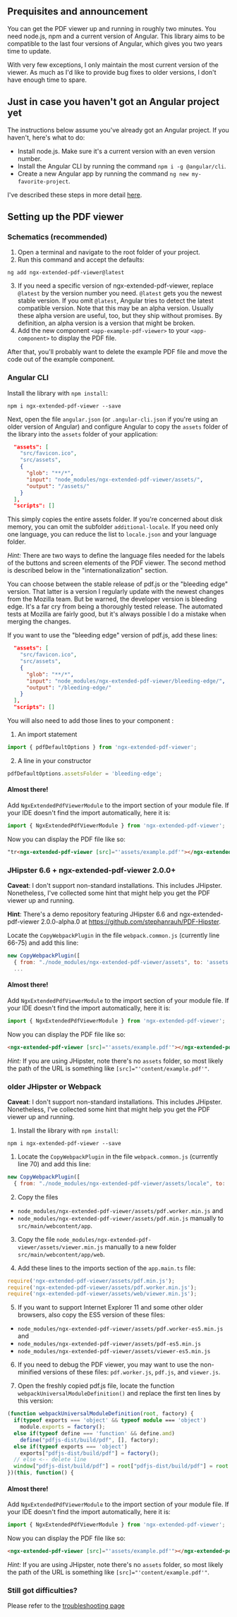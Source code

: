 

## Prequisites and announcement

You can get the PDF viewer up and running in roughly two minutes. You need node.js, npm and a current version of Angular. This library aims to be compatible to the last four versions of Angular, which gives you two years time to update.

With very few exceptions, I only maintain the most current version of the viewer. As much as I'd like to provide bug fixes to older versions, I don't have enough time to spare.

## Just in case you haven't got an Angular project yet

The instructions below assume you've already got an Angular project. If you haven't, here's what to do:

- Install node.js. Make sure it's a current version with an even version number.
- Install the Angular CLI by running the command `npm i -g @angular/cli`.
- Create a new Angular app by running the command `ng new my-favorite-project`.

I've described these steps in more detail <a href="https://github.com/stephanrauh/ngx-extended-pdf-viewer/issues/2010#issuecomment-1850778118">here</a>.

## Setting up the PDF viewer

### Schematics (recommended)

1. Open a terminal and navigate to the root folder of your project.
2. Run this command and accept the defaults:
```batch
ng add ngx-extended-pdf-viewer@latest
``` 
3. If you need a specific version of ngx-extended-pdf-viewer, replace `@latest` by the version number you need. `@latest` gets you the newest stable version. If you omit `@latest`, Angular tries to detect the latest compatible version. Note that this may be an alpha version. Usually these alpha version are useful, too, but they ship without promises. By definition, an alpha version is a version that might be broken.
4. Add the new component `<app-example-pdf-viewer>` to your `<app-component>` to display the PDF file.

After that, you'll probably want to delete the example PDF file and move the code out of the example component.

### Angular CLI

Install the library with `npm install`:

```batch
npm i ngx-extended-pdf-viewer --save
```

Next, open the file `angular.json` (or `.angular-cli.json` if you're using an older version of Angular) and configure Angular to copy the `assets` folder of the library into the `assets` folder of your application:

```json
  "assets": [
    "src/favicon.ico",
    "src/assets",
    {
      "glob": "**/*",
      "input": "node_modules/ngx-extended-pdf-viewer/assets/",
      "output": "/assets/"
    }
  ],
  "scripts": []
```

This simply copies the entire assets folder. If you're concerned about disk memory, you can omit the subfolder `additional-locale`. If you need only one language, you can reduce the list to `locale.json` and your language folder.

_Hint:_ There are two ways to define the language files needed for the labels of the buttons and screen elements of the PDF viewer. The second method is described below in the "internationalization" section.

You can choose between the stable release of pdf.js or the "bleeding edge" version. That latter is a version I regularly update with the newest changes from the Mozilla team. But be warned, the developer version is bleeding edge. It's a far cry from being a thoroughly tested release. The automated tests at Mozilla are fairly good, but it's always possible I do a mistake when merging the changes.

If you want to use the "bleeding edge" version of pdf.js, add these lines:

```json
  "assets": [
    "src/favicon.ico",
    "src/assets",
    {
      "glob": "**/*",
      "input": "node_modules/ngx-extended-pdf-viewer/bleeding-edge/",
      "output": "/bleeding-edge/"
    }
  ],
  "scripts": []
```


You will also need to add those lines to your component :
1. An import statement
```ts
import { pdfDefaultOptions } from 'ngx-extended-pdf-viewer';
```
2. A line in your constructor
```ts 
pdfDefaultOptions.assetsFolder = 'bleeding-edge';
```

#### Almost there!

Add `NgxExtendedPdfViewerModule` to the import section of your module file. If your IDE doesn't find
the import automatically, here it is:

```typescript
import { NgxExtendedPdfViewerModule } from 'ngx-extended-pdf-viewer';
```

Now you can display the PDF file like so:

```html
"tr<ngx-extended-pdf-viewer [src]="'assets/example.pdf'"></ngx-extended-pdf-viewer>
```

### JHipster 6.6 + ngx-extended-pdf-viewer 2.0.0+

**Caveat**: I don't support non-standard installations. This includes JHipster. Nonetheless, I've collected some hint that might help you get the PDF viewer up and running.

**Hint**: There's a demo repository featuring JHipster 6.6 and ngx-extended-pdf-viewer 2.0.0-alpha.0 at
<a target="#" href="https://github.com/stephanrauh/PDF-Hipster">https://github.com/stephanrauh/PDF-Hipster</a>.

Locate the `CopyWebpackPlugin` in the file `webpack.common.js` (currently line 66-75) and add this line:

```javascript
new CopyWebpackPlugin([
  { from: "./node_modules/ngx-extended-pdf-viewer/assets", to: 'assets' },
  ...
```

#### Almost there!

Add `NgxExtendedPdfViewerModule` to the import section of your module file. If your IDE doesn't find
the import automatically, here it is:

```typescript
import { NgxExtendedPdfViewerModule } from 'ngx-extended-pdf-viewer';
```

Now you can display the PDF file like so:

```html
<ngx-extended-pdf-viewer [src]="'assets/example.pdf'"></ngx-extended-pdf-viewer>
```

_Hint:_ If you are using JHipster, note there's no `assets` folder, so most likely the path of the URL is something like `[src]="'content/example.pdf'"`.


### older JHipster or Webpack

**Caveat**: I don't support non-standard installations. This includes JHipster. Nonetheless, I've collected some hint that might help you get the PDF viewer up and running.

1. Install the library with `npm install`:

```batch
npm i ngx-extended-pdf-viewer --save
```


1. Locate the `CopyWebpackPlugin` in the file `webpack.common.js` (currently line 70) and add this line:

```javascript
new CopyWebpackPlugin([
  { from: "./node_modules/ngx-extended-pdf-viewer/assets/locale", to: 'content/assets/locale' },
```

2. Copy the files
- `node_modules/ngx-extended-pdf-viewer/assets/pdf.worker.min.js` and
- `node_modules/ngx-extended-pdf-viewer/assets/pdf.min.js`
  manually to `src/main/webcontent/app`.

3. Copy the file `node_modules/ngx-extended-pdf-viewer/assets/viewer.min.js` manually to a new folder `src/main/webcontent/app/web`.

4. Add these lines to the imports section of the `app.main.ts` file:

```typescript
require('ngx-extended-pdf-viewer/assets/pdf.min.js');
require('ngx-extended-pdf-viewer/assets/pdf.worker.min.js');
require('ngx-extended-pdf-viewer/assets/web/viewer.min.js');
```

5. If you want to support Internet Explorer 11 and some other older browsers, also copy the ES5 version of these files:
- `node_modules/ngx-extended-pdf-viewer/assets/pdf.worker-es5.min.js` and
- `node_modules/ngx-extended-pdf-viewer/assets/pdf-es5.min.js`
- `node_modules/ngx-extended-pdf-viewer/assets/viewer-es5.min.js`

6. If you need to debug the PDF viewer, you may want to use the non-minified versions of these files: `pdf.worker.js`, `pdf.js`, and `viewer.js`.

7. Open the freshly copied pdf.js file, locate the function `webpackUniversalModuleDefinition()` and replace the first ten lines by this version:

```typescript
(function webpackUniversalModuleDefinition(root, factory) {
  if(typeof exports === 'object' && typeof module === 'object')
    module.exports = factory();
  else if(typeof define === 'function' && define.amd)
    define("pdfjs-dist/build/pdf", [], factory);
  else if(typeof exports === 'object')
    exports["pdfjs-dist/build/pdf"] = factory();
  // else <-- delete line
  window["pdfjs-dist/build/pdf"] = root["pdfjs-dist/build/pdf"] = root.pdfjsLib = factory(); // <-- modified line
})(this, function() {
```

#### Almost there!

Add `NgxExtendedPdfViewerModule` to the import section of your module file. If your IDE doesn't find 
the import automatically, here it is:

```typescript
import { NgxExtendedPdfViewerModule } from 'ngx-extended-pdf-viewer';
```

Now you can display the PDF file like so:

```html
<ngx-extended-pdf-viewer [src]="'assets/example.pdf'"></ngx-extended-pdf-viewer>
```

_Hint:_ If you are using JHipster, note there's no `assets` folder, so most likely the path of the URL is something like `[src]="'content/example.pdf'"`.


### Still got difficulties?

Please refer to the [troubleshooting page](/troubleshooting)
